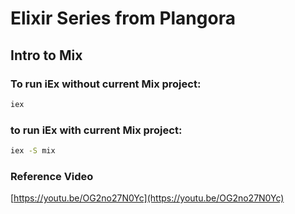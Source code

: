 # Elixir Series from Plangora

## Intro to Mix

### To run iEx without current Mix project:
```bash
iex
```

### to run iEx with current Mix project:
```bash
iex -S mix
```

### Reference Video
[https://youtu.be/OG2no27N0Yc](https://youtu.be/OG2no27N0Yc)